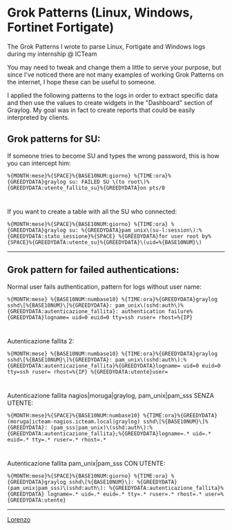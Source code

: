 # Grok Patterns (Linux, Windows, Fortinet Fortigate)
The Grok Patterns I wrote to parse Linux, Fortigate and Windows logs during my internship @ ICTeam

You may need to tweak and change them a little to serve your purpose, but since I've noticed there are not many examples of working Grok Patterns on the internet, I hope these can be useful to someone.

I applied the following patterns to the logs in order to extract specific data and then use the values to create widgets in the "Dashboard" section of Graylog. My goal was in fact to create reports that could be easily interpreted by clients.

## Grok patterns for SU:

If someone tries to become SU and types the wrong password, this is how you can intercept him:

```%{MONTH:mese}%{SPACE}%{BASE10NUM:giorno} %{TIME:ora}%{GREEDYDATA}graylog su: FAILED SU \(to root\)%{GREEDYDATA:utente_fallito_su}%{GREEDYDATA}on pts/0```
#
If you want to create a table with all the SU who connected:

```%{MONTH:mese}%{SPACE}%{BASE10NUM:giorno} %{TIME:ora} %{GREEDYDATA}graylog su: %{GREEDYDATA}pam_unix\(su-l:session\):%{GREEDYDATA:stato_sessione}%{SPACE} %{GREEDYDATA}for user root by%{SPACE}%{GREEDYDATA:utente_su}%{GREEDYDATA}\(uid=%{BASE10NUM}\)```
____

## Grok pattern for failed authentications:

Normal user fails authentication, pattern for logs without user name:

```%{MONTH:mese} %{BASE10NUM:numbase10} %{TIME:ora}%{GREEDYDATA}graylog sshd\[%{BASE10NUM}\]%{GREEDYDATA}: pam_unix\(sshd:auth\)%{GREEDYDATA:autenticazione_fallita}: authentication failure%{GREEDYDATA}logname= uid=0 euid=0 tty=ssh ruser= rhost=%{IP}```
#
Autenticazione fallita 2:

```%{MONTH:mese} %{BASE10NUM:numbase10} %{TIME:ora}%{GREEDYDATA}graylog sshd\[%{BASE10NUM}\]%{GREEDYDATA}: pam_unix\(sshd:auth\):%{GREEDYDATA:autenticazione_fallita}%{GREEDYDATA}logname= uid=0 euid=0 tty=ssh ruser= rhost=%{IP} %{GREEDYDATA:utente}user=```
#
Autenticazione fallita nagios|moruga|graylog, pam_unix|pam_sss SENZA UTENTE:

```%{MONTH:mese}%{SPACE}%{BASE10NUM:numbase10} %{TIME:ora}%{GREEDYDATA}(moruga|icteam-nagios.icteam.local|graylog) sshd\[%{BASE10NUM}\]%{GREEDYDATA}: (pam_sss|pam_unix)\(sshd:auth\):%{GREEDYDATA:autenticazione_fallita};%{GREEDYDATA}logname=.* uid=.* euid=.* tty=.* ruser=.* rhost=.*```
#
Autenticazione fallita pam_unix|pam_sss CON UTENTE:

```%{MONTH:mese}%{SPACE}%{BASE10NUM:giorno} %{TIME:ora} %{GREEDYDATA}graylog sshd\[%{BASE10NUM}\]: %{GREEDYDATA}(pam_unix|pam_sss)\(sshd:auth\): %{GREEDYDATA:autenticazione_fallita}%{GREEDYDATA} logname=.* uid=.* euid=.* tty=.* ruser=.* rhost=.* user=%{GREEDYDATA:utente}```
____

[Lorenzo](https://www.linkedin.com/in/lorenzomagni97/)
